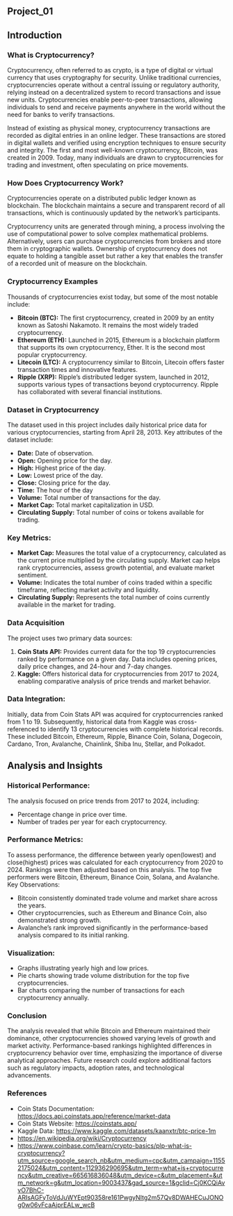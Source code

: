 ## Project_01

## Introduction

### What is Cryptocurrency?
Cryptocurrency, often referred to as crypto, is a type of digital or virtual currency that uses cryptography for security. Unlike traditional currencies, cryptocurrencies operate without a central issuing or regulatory authority, relying instead on a decentralized system to record transactions and issue new units. Cryptocurrencies enable peer-to-peer transactions, allowing individuals to send and receive payments anywhere in the world without the need for banks to verify transactions.

Instead of existing as physical money, cryptocurrency transactions are recorded as digital entries in an online ledger. These transactions are stored in digital wallets and verified using encryption techniques to ensure security and integrity. The first and most well-known cryptocurrency, Bitcoin, was created in 2009. Today, many individuals are drawn to cryptocurrencies for trading and investment, often speculating on price movements.

### How Does Cryptocurrency Work?
Cryptocurrencies operate on a distributed public ledger known as blockchain. The blockchain maintains a secure and transparent record of all transactions, which is continuously updated by the network’s participants.

Cryptocurrency units are generated through mining, a process involving the use of computational power to solve complex mathematical problems. Alternatively, users can purchase cryptocurrencies from brokers and store them in cryptographic wallets. Ownership of cryptocurrency does not equate to holding a tangible asset but rather a key that enables the transfer of a recorded unit of measure on the blockchain.

### Cryptocurrency Examples

Thousands of cryptocurrencies exist today, but some of the most notable include:

- **Bitcoin (BTC):** The first cryptocurrency, created in 2009 by an entity known as Satoshi Nakamoto. It remains the most widely traded cryptocurrency.
- **Ethereum (ETH):** Launched in 2015, Ethereum is a blockchain platform that supports its own cryptocurrency, Ether. It is the second most popular cryptocurrency.
- **Litecoin (LTC):** A cryptocurrency similar to Bitcoin, Litecoin offers faster transaction times and innovative features.
- **Ripple (XRP):** Ripple’s distributed ledger system, launched in 2012, supports various types of transactions beyond cryptocurrency. Ripple has collaborated with several financial institutions.

### Dataset in Cryptocurrency

The dataset used in this project includes daily historical price data for various cryptocurrencies, starting from April 28, 2013. Key attributes of the dataset include:
- **Date:** Date of observation.
- **Open:** Opening price for the day.
- **High:** Highest price of the day.
- **Low:** Lowest price of the day.
- **Close:** Closing price for the day.
- **Time:** The hour of the day
- **Volume:** Total number of transactions for the day.
- **Market Cap:** Total market capitalization in USD.
- **Circulating Supply:** Total number of coins or tokens available for trading.

### Key Metrics:
- **Market Cap:** Measures the total value of a cryptocurrency, calculated as the current price multiplied by the circulating supply. Market cap helps rank cryptocurrencies, assess growth potential, and evaluate market sentiment.
- **Volume:** Indicates the total number of coins traded within a specific timeframe, reflecting market activity and liquidity.
- **Circulating Supply:** Represents the total number of coins currently available in the market for trading.

### Data Acquisition

The project uses two primary data sources:
1. **Coin Stats API:** Provides current data for the top 19 cryptocurrencies ranked by performance on a given day. Data includes opening prices, daily price changes, and 24-hour and 7-day changes.
2. **Kaggle:** Offers historical data for cryptocurrencies from 2017 to 2024, enabling comparative analysis of price trends and market behavior.

### Data Integration:

Initially, data from Coin Stats API was acquired for cryptocurrencies ranked from 1 to 19. Subsequently, historical data from Kaggle was cross-referenced to identify 13 cryptocurrencies with complete historical records. These included Bitcoin, Ethereum, Ripple, Binance Coin, Solana, Dogecoin, Cardano, Tron, Avalanche, Chainlink, Shiba Inu, Stellar, and Polkadot.

## Analysis and Insights

### Historical Performance:

The analysis focused on price trends from 2017 to 2024, including:
- Percentage change in price over time.
- Number of trades per year for each cryptocurrency.

### Performance Metrics:

To assess performance, the difference between yearly open(lowest) and close(highest) prices was calculated for each cryptocurrency from 2020 to 2024. Rankings were then adjusted based on this analysis. The top five performers were Bitcoin, Ethereum, Binance Coin, Solana, and Avalanche.
Key Observations:
- Bitcoin consistently dominated trade volume and market share across the years.
- Other cryptocurrencies, such as Ethereum and Binance Coin, also demonstrated strong growth.
- Avalanche’s rank improved significantly in the performance-based analysis compared to its initial ranking.

### Visualization:

- Graphs illustrating yearly high and low prices.
- Pie charts showing trade volume distribution for the top five cryptocurrencies.
- Bar charts comparing the number of transactions for each cryptocurrency annually.

### Conclusion

The analysis revealed that while Bitcoin and Ethereum maintained their dominance, other cryptocurrencies showed varying levels of growth and market activity. Performance-based rankings highlighted differences in cryptocurrency behavior over time, emphasizing the importance of diverse analytical approaches. Future research could explore additional factors such as regulatory impacts, adoption rates, and technological advancements.

### References
- Coin Stats Documentation: https://docs.api.coinstats.app/reference/market-data
- Coin Stats Website: https://coinstats.app/
- Kaggle Data: https://www.kaggle.com/datasets/kaanxtr/btc-price-1m
- https://en.wikipedia.org/wiki/Cryptocurrency
- https://www.coinbase.com/learn/crypto-basics/plp-what-is-cryptocurrency?utm_source=google_search_nb&utm_medium=cpc&utm_campaign=11552175024&utm_content=112936290695&utm_term=what+is+cryptocurrency&utm_creative=665616836048&utm_device=c&utm_placement=&utm_network=g&utm_location=9003437&gad_source=1&gclid=Cj0KCQiAvvO7BhC-ARIsAGFyToVdJuWYEpt90358re161PwgyNItg2m57Qv8DWAHECuJONOg0w06vFcaAjprEALw_wcB


